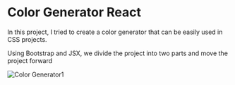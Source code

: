 # Color Generator React
In this project, I tried to create a color generator that can be easily used in CSS projects.

Using Bootstrap and JSX, we divide the project into two parts and move the project forward

![Color Generator1](https://github.com/user-attachments/assets/36afb623-6de4-4bda-97b2-8446e48830ce)
